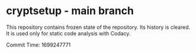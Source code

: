 # cryptsetup - main branch

This repository contains frozen state of the repository.
Its history is cleared. It is used only for static code
analysis with Codacy.

Commit Time: 1699247771